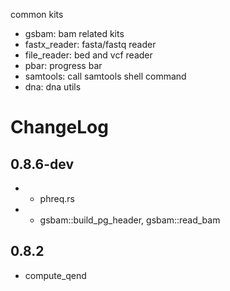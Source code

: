 common kits

* gsbam: bam related kits
* fastx_reader: fasta/fastq reader
* file_reader: bed and vcf reader
* pbar: progress bar
* samtools: call samtools shell command
* dna: dna utils


# ChangeLog


## 0.8.6-dev

* + phreq.rs
* + gsbam::build_pg_header, gsbam::read_bam

## 0.8.2

* compute_qend